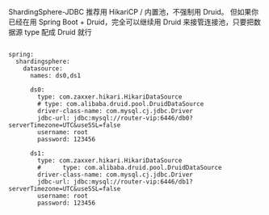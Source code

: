 


ShardingSphere-JDBC 推荐用 HikariCP / 内置池，不强制用 Druid。
但如果你已经在用 Spring Boot + Druid，完全可以继续用 Druid 来接管连接池，只要把数据源 type 配成 Druid 就行


```shell

spring:
  shardingsphere:
    datasource:
      names: ds0,ds1

      ds0:
        type: com.zaxxer.hikari.HikariDataSource
        # type: com.alibaba.druid.pool.DruidDataSource
        driver-class-name: com.mysql.cj.jdbc.Driver
        jdbc-url: jdbc:mysql://router-vip:6446/db0?serverTimezone=UTC&useSSL=false
        username: root
        password: 123456

      ds1:
        type: com.zaxxer.hikari.HikariDataSource
        #      type: com.alibaba.druid.pool.DruidDataSource
        driver-class-name: com.mysql.cj.jdbc.Driver
        jdbc-url: jdbc:mysql://router-vip:6446/db1?serverTimezone=UTC&useSSL=false
        username: root
        password: 123456

```
